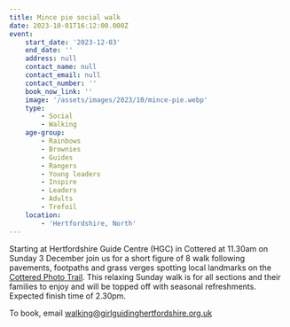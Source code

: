 ```yaml
---
title: Mince pie social walk
date: 2023-10-01T16:12:00.000Z
event:
    start_date: '2023-12-03'
    end_date: ''
    address: null
    contact_name: null
    contact_email: null
    contact_number: ''
    book_now_link: ''
    image: '/assets/images/2023/10/mince-pie.webp'
    type:
        - Social
        - Walking
    age-group:
        - Rainbows
        - Brownies
        - Guides
        - Rangers
        - Young leaders
        - Inspire
        - Leaders
        - Adults
        - Trefoil
    location:
        - 'Hertfordshire, North'
---
```

Starting at Hertfordshire Guide Centre (HGC) in Cottered at 11.30am on Sunday 3 December join us for a short figure of 8 walk following pavements, footpaths and grass verges spotting local landmarks on the [Cottered Photo Trail](/about-us/county-centre/local-area/#cottered-village-photo-trail).  This relaxing Sunday walk is for all sections and their families to enjoy and will be topped off with seasonal refreshments. Expected finish time of 2.30pm.

To book, email <walking@girlguidinghertfordshire.org.uk>
